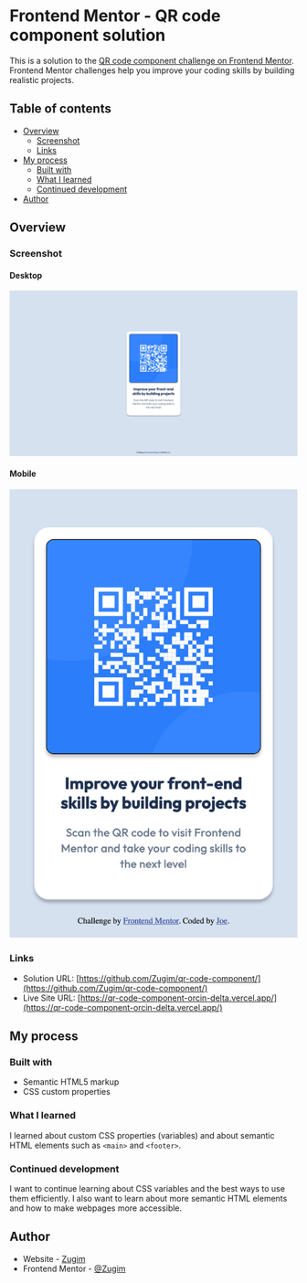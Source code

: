 # Frontend Mentor - QR code component solution

This is a solution to the [QR code component challenge on Frontend Mentor](https://www.frontendmentor.io/challenges/qr-code-component-iux_sIO_H). Frontend Mentor challenges help you improve your coding skills by building realistic projects.

## Table of contents

- [Overview](#overview)
  - [Screenshot](#screenshot)
  - [Links](#links)
- [My process](#my-process)
  - [Built with](#built-with)
  - [What I learned](#what-i-learned)
  - [Continued development](#continued-development)
- [Author](#author)

## Overview

### Screenshot

#### Desktop</br>

![](./screenshot.png)

#### Mobile</br>

![](./screenshot-mobile.png)

### Links

- Solution URL: [https://github.com/Zugim/qr-code-component/](https://github.com/Zugim/qr-code-component/)
- Live Site URL: [https://qr-code-component-orcin-delta.vercel.app/](https://qr-code-component-orcin-delta.vercel.app/)

## My process

### Built with

- Semantic HTML5 markup
- CSS custom properties

### What I learned

I learned about custom CSS properties (variables) and about semantic HTML elements such as `<main>` and `<footer>`.

### Continued development

I want to continue learning about CSS variables and the best ways to use them efficiently. I also want to learn about more semantic HTML elements and how to make webpages more accessible.

## Author

- Website - [Zugim](https://github.com/Zugim)
- Frontend Mentor - [@Zugim](https://www.frontendmentor.io/profile/Zugim)
